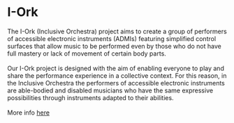 # I-Ork
The I-Ork (Inclusive Orchestra) project aims to create a group of performers of accessible electronic instruments (ADMIs) featuring simplified control surfaces that allow music to be performed even by those who do not have full mastery or lack of movement of certain body parts. <br><br>
Our I-Ork project is designed with the aim of enabling everyone to play and share the performance experience in a collective context. For this reason, in the Inclusive Orchestra the performers of accessible electronic instruments are able-bodied and disabled musicians who have the same expressive possibilities through instruments adapted to their abilities. <br><br>
More info [here](https://www.teachmusic.it/)
